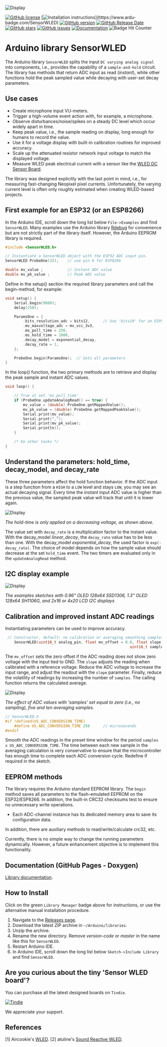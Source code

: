 ![Display](./images/sample-and-hold.jpg)

[![GitHub license](https://img.shields.io/github/license/berrak/SensorWLED.svg?logo=gnu&logoColor=ffffff)](https://github.com/berrak/SensorWLED/blob/master/LICENSE)
[![Installation instructions](https://www.ardu-badge.com/badge/SensorWLED.svg?)](https://www.ardu-badge.com/SensorWLED)
[![GitHub version](https://img.shields.io/github/release/berrak/SensorWLED.svg?logo=github&logoColor=ffffff)](https://github.com/berrak/SensorWLED/releases/latest)
[![GitHub Release Date](https://img.shields.io/github/release-date/berrak/SensorWLED.svg?logo=github&logoColor=ffffff)](https://github.com/berrak/SensorWLED/releases/latest)
[![GitHub stars](https://img.shields.io/github/stars/berrak/SensorWLED.svg?logo=github&logoColor=ffffff)](https://github.com/berrak/SensorWLED/stargazers)
[![GitHub issues](https://img.shields.io/github/issues/berrak/SensorWLED.svg?logo=github&logoColor=ffffff)](https://github.com/berrak/SensorWLED/issues)
[![Documentation](https://img.shields.io/badge/documentation-doxygen-green.svg)](http://berrak.github.io/SensorWLED/)
![Badge Hit Counter](https://visitor-badge.laobi.icu/badge?page_id=berrak_SensorWLED)

# Arduino library SensorWLED

The Arduino library `SensorWLED` splits the input `DC varying analog signal` into components, i.e., provides the capability of a `sample-and-hold` circuit. The library has methods that return ADC input as read (*instant*), while other functions hold the peak sampled value while decaying with user-set decay parameters.

## Use cases

- Create microphone input VU-meters.
- Trigger a high-volume event action with, for example, a microphone.
- Observe disturbances/noise/spikes on a steady DC level which occur widely apart in time.
- Keep peak value, i.e., the sample reading on display, long enough for humans to record the value.
- Use it for a voltage display with built-in calibration routines for improved accuracy.
- Scale up the attenuated resistor network input voltage to match the displayed voltage.
- Measure WLED peak electrical current with a sensor like the [WLED DC Sensor Board](https://github.com/berrak/WLED-DC-Sensor-Board).

The library was designed explicitly with the last point in mind, i.e., for measuring fast-changing Neopixel pixel currents. Unfortunately, the varying current level is often only roughly estimated when creating WLED-based projects.

## First example for an ESP32 (or an ESP8266)

In the Arduino IDE, scroll down the long list below `File->Examples` and find `SensorWLED`. Many examples use the Arduino library [Rdebug](https://github.com/berrak/Rdebug) for convenience but are not strictly part of the library itself. However, the Arduino EEPROM library is required.

```cpp
#include <SensorWLED.h>

// Instantiate a SensorWLED object with the ESP32 ADC input pin.
SensorWLED ProbeOne(33);    // use pin 0 for ESP8266

double mv_value ;           // Instant ADC value
double mv_pk_value ;        // Peak ADC value
```
Define in the setup() section the required library parameters and call the begin-method, for example:

```cpp
void setup() {
    Serial.begin(9600);
    delay(250); 

    ParamsOne = {
        .bits_resolution_adc = bits12,      // Use 'bits10' for an ESP8266
        .mv_maxvoltage_adc = mv_vcc_3v3,
        .ms_poll_time = 250,
        .ms_hold_time = 1000,  
        .decay_model = exponential_decay,
        .decay_rate = 1,
    };

    ProbeOne.begin(ParamsOne);  // Sets all parameters
}
```

In the loop() function, the two primary methods are to retrieve and display the peak sample and instant ADC values.

```cpp
void loop() {

    // True at set 'ms_poll_time'
    if (ProbeOne.updateAnalogRead() == true) {
        mv_value = (double) ProbeOne.getMappedValue();
        mv_pk_value = (double) ProbeOne.getMappedPeakValue();
        Serial.print(mv_value);
        Serial.print(",");
        Serial.print(mv_pk_value);
        Serial.println();
    }

    /* Do other tasks */
}
```

## Understand the parameters: hold_time, decay_model, and decay_rate 

These three parameters affect the hold function behavior. If the ADC input is a step function from a `HIGH` to a `LOW` level and stays `LOW`, you may see an actual decaying signal. Every time the *instant* input ADC value is higher than the previous value, the sampled peak value will track that until it is lower again. 

![Display](./images/tracking-plot.jpg)

*The hold-time is only applied on a decreasing voltage, as shown above.*

The value set with `decay_rate` is a multiplication factor to the instant value. With the decay_model *linear_decay*, the `decay_rate` value has to be less than one. With the decay_model *exponential_decay*, the used factor is `exp(-decay_rate)`. The choice of model depends on how the sample value should decrease at the set `hold_time` event. The two timers are evaluated only in the `updateAnalogRead` method.

## I2C display example

![Display](./images/many-displays.png)

*The examples sketches with 0.96" OLED 128x64 SSD1306, 1.3" OLED 128x64 SH1106G, and 2x16 or 4x20 LCD I2C displays*


## Calibration and improved instant ADC readings

Instantiating parameters can be used to improve accuracy.

```cpp
 // Constructor, default: no calibration or averaging smoothing samples applied
    SensorWLED(uint16_t analog_pin, float mv_offset = 0.0, float slope = 1.0, 
                                                        uint16_t samples = 0 );
```
The `mv_offset` sets the zero offset if the ADC reading does not show zero voltage with the input tied to GND.
The `slope` adjusts the reading when calibrated with a reference voltage. Reduce the ADC voltage to increase the input range, and adjust the readout with the `slope` parameter.
Finally, reduce the volatility of readings by increasing the number of `samples`. The calling function returns the calculated average.

![Display](./images/sample-average.png)

*The effect of ADC values with 'samples' set equal to zero (i.e., no sampling), five and ten averaging samples.*

```cpp
// SensorWLED.h
#if !defined(US_ADC_CONVERSION_TIME)
    #define US_ADC_CONVERSION_TIME 250		// microseconds
#endif
```

Smooth the ADC readings in the preset time window for the period `samples x US_ADC_CONVERSION_TIME`. The time between each new sample in the averaging calculation is very conservative to ensure that the microcontroller has enough time to complete each ADC conversion cycle. Redefine if required in the sketch.

## EEPROM methods

The library requires the Arduino standard EEPROM library. The `begin` method saves all parameters to the flash-emulated EEPROM on the ESP32/ESP8266. 
In addition, the built-in CRC32 checksums test to ensure no unnecessary write operations. 

- Each ADC-channel instance has its dedicated memory area to save its configuration data.

In addition, there are auxiliary methods to read/write/calculate crc32, etc. 

Currently, there is no simple way to change the running parameters dynamically. However, a future enhancement objective is to implement this functionality.

## Documentation (GitHub Pages - Doxygen)

[Library documentation](https://berrak.github.io/SensorWLED/classSensorWLED.html).

## How to Install

Click on the green `Library Manager` badge above for instructions,
or use the alternative manual installation procedure.

1. Navigate to the [Releases page](https://github.com/berrak/SensorWLED/releases).
1. Download the latest ZIP archive in `~/Arduino/libraries`.
1. Unzip the archive.
1. Rename the new directory. Remove *version-code* or *master* in the name like this for `SensorWLED`.
1. Restart Arduino IDE.
1. In Arduino IDE, scroll down the long list below `Sketch->Include Library` and find `SensorWLED`.


## Are you curious about the tiny 'Sensor WLED board'?

You can purchase all the latest designed boards on `Tindie`.

[![Tindie](./images/tindie-small.png)](https://www.tindie.com/stores/debinix/)

We appreciate your support.

## References

[1] Aircookie's [WLED](https://github.com/Aircoookie/WLED).
[2] atuline's [Sound Reactive WLED](https://github.com/atuline/WLED).